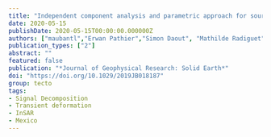 ```yaml
---
title: "Independent component analysis and parametric approach for source separation in InSAR time series at regional scale: application to the 2017--2018 Slow Slip Event in Guerrero (Mexico)"
date: 2020-05-15
publishDate: 2020-05-15T00:00:00.000000Z
authors: ["maubantl","Erwan Pathier","Simon Daout", "Mathilde Radiguet",  "Marie-Pierre Doin", "Nathalie Cotte", " Ekaterina Kazachkina", "Vladimir Kostoglodov"]
publication_types: ["2"]
abstract: ""
featured: false
publication: "*Journal of Geophysical Research: Solid Earth*"
doi: "https://doi.org/10.1029/2019JB018187"
group: tecto
tags:
- Signal Decomposition
- Transient deformation
- InSAR
- Mexico
---
```


